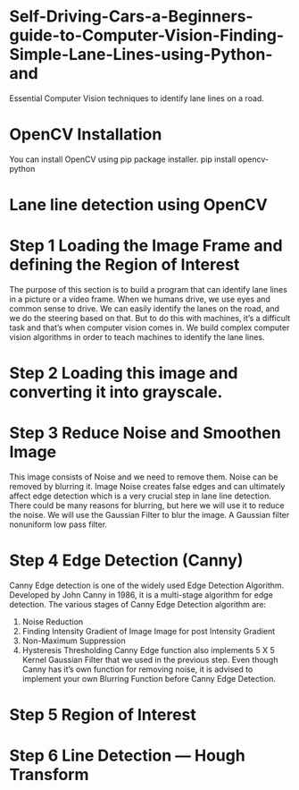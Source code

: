 # Self-Driving-Cars-a-Beginners-guide-to-Computer-Vision-Finding-Simple-Lane-Lines-using-Python-and
Essential Computer Vision techniques to identify lane lines on a road.
# OpenCV Installation
You can install OpenCV using pip package installer.
pip install opencv-python

# Lane line detection using OpenCV
# Step 1 Loading the Image Frame and defining the Region of Interest
The purpose of this section is to build a program that can identify lane lines in a picture or a video frame. When we humans drive, we use eyes and common sense to drive. We can easily identify the lanes on the road, and we do the steering based on that. But to do this with machines, it’s a difficult task and that’s when computer vision comes in. We build complex computer vision algorithms in order to teach machines to identify the lane lines.
# Step 2 Loading this image and converting it into grayscale.

# Step 3 Reduce Noise and Smoothen Image
This image consists of Noise and we need to remove them. Noise can be removed by blurring it. Image Noise creates false edges and can ultimately affect edge detection which is a very crucial step in lane line detection. There could be many reasons for blurring, but here we will use it to reduce the noise. We will use the Gaussian Filter to blur the image. A Gaussian filter nonuniform low pass filter.

# Step 4 Edge Detection (Canny)
Canny Edge detection is one of the widely used Edge Detection Algorithm. Developed by John Canny in 1986, it is a multi-stage algorithm for edge detection. The various stages of Canny Edge Detection algorithm are:
1. Noise Reduction
2. Finding Intensity Gradient of Image
Image for post
Intensity Gradient
3. Non-Maximum Suppression
4. Hysteresis Thresholding
Canny Edge function also implements 5 X 5 Kernel Gaussian Filter that we used in the previous step. Even though Canny has it’s own function for removing noise, it is advised to implement your own Blurring Function before Canny Edge Detection.

# Step 5 Region of Interest
# Step 6 Line Detection — Hough Transform
